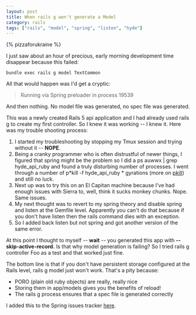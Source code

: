 ```yaml
---
layout: post
title: When rails g won't generate a Model
category: rails
tags: ["rails", "model", "spring", "listen", "hyde"]
---
```

{% pizzaforukraine  %}

I just saw about an hour of precious, early morning development time disappear because this failed:

    bundle exec rails g model TextCommon    

All that would happen was I'd get a cryptic:

> Running via Spring preloader in process 19539

And then nothing.  No model file was generated, no spec file was generated.  

This was a newly created Rails 5 api application and I had already used rails g to create my first controller.   So I knew it was working -- I knew it.  Here was my trouble shooting process:

1.  I started my troubleshooting by stopping my Tmux session and trying without it -- **NOPE**.
2.  Being a cranky programmer who is often distrustful of newer things, I figured that spring might be the problem so I did a ps auwwx | grep hyde_api_ruby and found a truly disturbing number of processes.  I went through a number of p*kill -f hyde_api_ruby * gyrations (more on [pkill](https://fuzzygroup.github.io/blog/unix/2016/11/23/pkill-rocks.html)) and still no luck.  
3.  Next up was to try this on an El Capitan machine because I've had enough issues with Sierra to, well, think it sucks monkey chunks.  Nope.  Same issues.
4.  My next thought was to revert to my spring theory and disable spring and listen at the Gemfile level.  Apparently you can't do that because if you don't have listen then the rails command dies with an exception.
5.  So I added back listen but not spring and got another version of the same error.

At this point I thought to myself -- **wait** -- you generated this app with **--skip-active-record.**  Is that why model generation is failing?  So I tried rails g controller Foo as a test and that worked just fine.

The bottom line is that if you don't have persistent storage configured at the Rails level, rails g model just won't work.  That's a pity because:

* PORO (plain old ruby objects) are really, really nice 
* Storing them in app/models gives you the benefits of reload!
* The rails g process ensures that a spec file is generated correctly

I added this to the Spring issues tracker [here](https://github.com/rails/spring/issues/486).